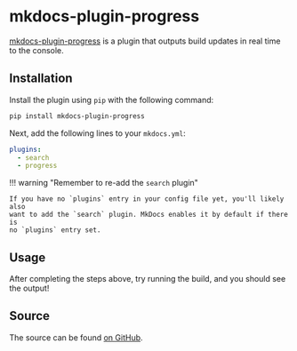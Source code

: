 # mkdocs-plugin-progress

[mkdocs-plugin-progress][1] is a plugin that outputs build updates in real time to the console.

  [1]: https://github.com/rdilweb/mkdocs-plugin-progress

## Installation

Install the plugin using `pip` with the following command:

```sh
pip install mkdocs-plugin-progress
```

Next, add the following lines to your `mkdocs.yml`:

``` yaml
plugins:
  - search
  - progress
```

!!! warning "Remember to re-add the `search` plugin"

    If you have no `plugins` entry in your config file yet, you'll likely also
    want to add the `search` plugin. MkDocs enables it by default if there is
    no `plugins` entry set.

## Usage

After completing the steps above, try running the build, and you should see the output!

## Source

The source can be found [on GitHub](https://github.com/rdilweb/mkdocs-plugin-progress).
